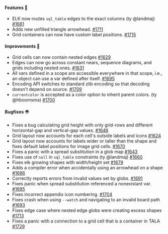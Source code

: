 #### Features 🚀

- ELK now routes `sql_table` edges to the exact columns (ty @landmaj) [#1681](https://github.com/terrastruct/d2/pull/1681)
- Adds new unfilled triangle arrowhead. [#1711](https://github.com/terrastruct/d2/pull/1711)
- Grid containers can now have custom label positions. [#1715](https://github.com/terrastruct/d2/pull/1715)

#### Improvements 🧹

- Grid cells can now contain nested edges [#1629](https://github.com/terrastruct/d2/pull/1629)
- Edges can now go across constant nears, sequence diagrams, and grids including nested ones. [#1631](https://github.com/terrastruct/d2/pull/1631)
- All vars defined in a scope are accessible everywhere in that scope, i.e., an object can use a var defined after itself. [#1695](https://github.com/terrastruct/d2/pull/1695)
- Encoding API switches to standard zlib encoding so that decoding doesn't depend on source. [#1709](https://github.com/terrastruct/d2/pull/1709)
- `currentcolor` is accepted as a color option to inherit parent colors. (ty @hboomsma) [#1700](https://github.com/terrastruct/d2/pull/1700)

#### Bugfixes ⛑️

- Fixes a bug calculating grid height with only grid-rows and different horizontal-gap and vertical-gap values. [#1646](https://github.com/terrastruct/d2/pull/1646)
- Grid layout now accounts for each cell's outside labels and icons [#1624](https://github.com/terrastruct/d2/pull/1624)
- Grid layout now accounts for labels wider or taller than the shape and fixes default label positions for image grid cells. [#1670](https://github.com/terrastruct/d2/pull/1670)
- Fixes a panic with a spread substitution in a glob map [#1643](https://github.com/terrastruct/d2/pull/1643)
- Fixes use of `null` in `sql_table` constraints (ty @landmaj) [#1660](https://github.com/terrastruct/d2/pull/1660)
- Fixes elk growing shapes with width/height set [#1679](https://github.com/terrastruct/d2/pull/1679)
- Adds a compiler error when accidentally using an arrowhead on a shape [#1686](https://github.com/terrastruct/d2/pull/1686)
- Correctly reports errors from invalid values set by globs. [#1691](https://github.com/terrastruct/d2/pull/1691)
- Fixes panic when spread substitution referenced a nonexistant var. [#1695](https://github.com/terrastruct/d2/pull/1695)
- Fixes incorrect appendix icon numbering. [#1704](https://github.com/terrastruct/d2/pull/1704)
- Fixes crash when using `--watch` and navigating to an invalid board path [#1693](https://github.com/terrastruct/d2/pull/1693)
- Fixes edge case where nested edge globs were creating excess shapes [#1713](https://github.com/terrastruct/d2/pull/1713)
- Fixes a panic with a connection to a grid cell that is a container in TALA [#1729](https://github.com/terrastruct/d2/pull/1729)
